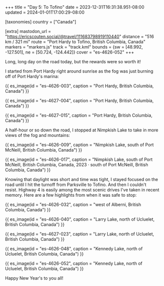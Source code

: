 +++
title = "Day 5: To Tofino"
date = 2023-12-31T16:31:38.951-08:00
updated = 2024-01-01T17:00:29-08:00

[taxonomies]
country = ["Canada"]

[extra]
mastodon_url = "https://ericscouten.social/@travel/111683798919110440"
distance = "516 km / 321 mi"
route = "Port Hardy to Tofino, British Columbia, Canada"
markers = "markers.js"
track = "track.kml"
bounds = {sw = [48.992, -127.501], ne = [50.724, -124.442]}
cover = "es-4626-052"
+++

Long, long day on the road today, but the rewards were so worth it!

<!-- more -->

I started from Port Hardy right around sunrise as the fog was just burning off of Port Hardy's marina:

{{ es_image(id = "es-4626-003", caption = "Port Hardy, British Columbia, Canada") }}

{{ es_image(id = "es-4627-004", caption = "Port Hardy, British Columbia, Canada") }}

{{ es_image(id = "es-4627-015", caption = "Port Hardy, British Columbia, Canada") }}

A half-hour or so down the road, I stopped at Nimpkish Lake to take in more views of the fog and mountains:

{{ es_image(id = "es-4626-009", caption = "Nimpkish Lake, south of Port McNeill, British Columbia, Canada") }}

{{ es_image(id = "es-4626-017", caption = "Nimpkish Lake, south of Port McNeill, British Columbia, Canada, 2023 · south of Port McNeill, British Columbia, Canada") }}

Knowing that daylight was short and time was tight, I stayed focused on the road until I hit the turnoff from Parksville to Tofino. And then I couldn't resist. Highway 4 is easily among the most scenic drives I've taken in recent memory. Here are a few highlights from when it was safe to stop:

{{ es_image(id = "es-4626-032", caption = "west of Alberni, British Columbia, Canada") }}

{{ es_image(id = "es-4626-040", caption = "Larry Lake, north of Ucluelet, British Columbia, Canada") }}

{{ es_image(id = "es-4627-023", caption = "Larry Lake, north of Ucluelet, British Columbia, Canada") }}

{{ es_image(id = "es-4626-048", caption = "Kennedy Lake, north of Ucluelet, British Columbia, Canada") }}

{{ es_image(id = "es-4626-052", caption = "Kennedy Lake, north of Ucluelet, British Columbia, Canada") }}

Happy New Year's to you all!

